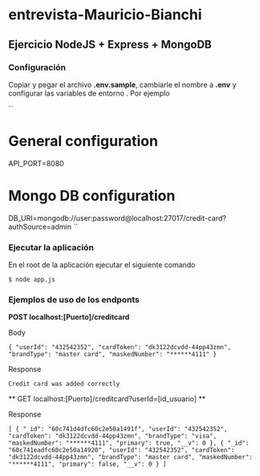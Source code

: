 # entrevista-Mauricio-Bianchi
## Ejercicio NodeJS + Express + MongoDB

### Configuración

Copiar y pegar el archivo **.env.sample**, cambiarle el nombre a **.env** y configurar las variables de entorno . Por ejemplo

``
# General configuration
API_PORT=8080

# Mongo DB configuration
DB_URI=mongodb://user:password@localhost:27017/credit-card?authSource=admin
``

### Ejecutar la aplicación

En el root de la aplicación ejecutar el siguiente comando

``
$ node app.js
``

### Ejemplos de uso de los endponts

**POST localhost:[Puerto]/creditcard**

Body 

``
{
  "userId": "432542352",
  "cardToken": "dk3122dcvdd-44pp43zmn",
  "brandType": "master card",
  "maskedNumber": "******4111"
}
``

Response 

``
Credit card was added correctly
``

** GET localhost:[Puerto]/creditcard?userId=[id_usuario] **

Response

``
[
    {
        "_id": "60c741d4dfc60c2e50a1491f",
        "userId": "432542352",
        "cardToken": "dk3122dcvdd-44pp43zmn",
        "brandType": "visa",
        "maskedNumber": "******4111",
        "primary": true,
        "__v": 0
    },
    {
        "_id": "60c741eadfc60c2e50a14920",
        "userId": "432542352",
        "cardToken": "dk3122dcvdd-44pp43zmn",
        "brandType": "master card",
        "maskedNumber": "******4111",
        "primary": false,
        "__v": 0
    }
]
``

